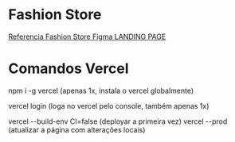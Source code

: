 # Fashion Store

[Referencia Fashion Store Figma LANDING PAGE](<https://www.figma.com/file/KtxjAn8E8ZBOxz4KWN1d8U/Fashion-Store-(Landing-Page)-T22?type=design&mode=design&t=XccGRPYstPY3tBSV-0>)

# Comandos Vercel

npm i -g vercel (apenas 1x, instala o vercel globalmente)

vercel login (loga no vercel pelo console, também apenas 1x)

vercel --build-env CI=false (deployar a primeira vez)
vercel --prod (atualizar a página com alterações locais)
